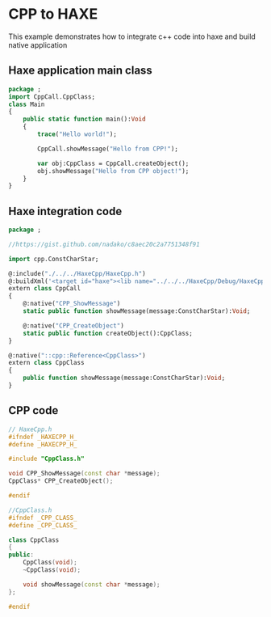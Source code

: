 # CPP to HAXE

This example demonstrates how to integrate c++ code into haxe and build native application

## Haxe application main class

```haxe
package ;
import CppCall.CppClass;
class Main
{
	public static function main():Void
	{
		trace("Hello world!");

		CppCall.showMessage("Hello from CPP!");

		var obj:CppClass = CppCall.createObject();
		obj.showMessage("Hello from CPP object!");
	}
}
```

## Haxe integration code

```haxe
package ;

//https://gist.github.com/nadako/c8aec20c2a7751348f91

import cpp.ConstCharStar;

@:include("./../../HaxeCpp/HaxeCpp.h")
@:buildXml('<target id="haxe"><lib name="../../../HaxeCpp/Debug/HaxeCpp.lib"/></target>')
extern class CppCall
{
	@:native("CPP_ShowMessage")
	static public function showMessage(message:ConstCharStar):Void;

	@:native("CPP_CreateObject")
	static public function createObject():CppClass;
}

@:native("::cpp::Reference<CppClass>")
extern class CppClass
{
	public function showMessage(message:ConstCharStar):Void;
}

```

## CPP code

```cpp
// HaxeCpp.h
#ifndef _HAXECPP_H_
#define _HAXECPP_H_

#include "CppClass.h"

void CPP_ShowMessage(const char *message);
CppClass* CPP_CreateObject();

#endif

//CppClass.h
#ifndef _CPP_CLASS_
#define _CPP_CLASS_

class CppClass
{
public:
	CppClass(void);
	~CppClass(void);

	void showMessage(const char *message);
};

#endif
```
